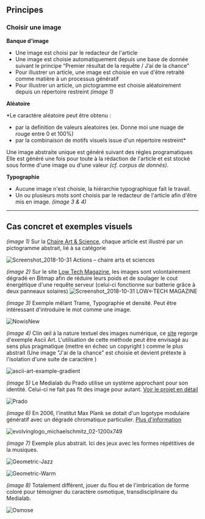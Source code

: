 
## Principes

### Choisir une image

**Banque d'image**

- Une image est choisi par le redacteur de l'article
- Une image est choisie automatiquement depuis une base de donnée suivant le principe “Premier résultat de la requête / J’ai de la chance” 
- Pour illustrer un article, une image est choisie en vue d'être retraité comme matière à un processus génératif
- Pour illustrer un article, un pictogramme est choisie aléatoirement depuis un répertoire restreint *(image 1)* 

**Aléatoire**

*Le caractère aléatoire peut être obtenu :
  - par la definition de valeurs aleatoires (ex. Donne moi une nuage de rouge entre 0 et 100%) 
  - par la combinaison de motifs visuels issue d'un répertoire restreint*

Une image abstraite unique est généré suivant des règles programatiques
Elle est généré une fois pour toute à la rédaction de l'article et est stocké sous forme d'une image ou d'une valeur *(cf. corpus de donnés)*.
  
**Typographie**

- Aucune image n'est choisie, la hiérarchie typographique fait le travail.
- Un ou plusieurs mots sont choisis par le redacteur de l'article afin d'être mis en image. *(image 3 & 4)* 
 

***


## Cas concret et exemples visuels

*(image 1)*
Sur la [Chaire Art & Science](http://chaire-arts-sciences.org/category/actions/), chaque article est illustré par un pictogramme abstrait, lié à sa catégorie

![Screenshot_2018-10-31 Actions – chaire arts et sciences](chaire_arts_et_sciences.png)

*(image 2)* 
Sur le site [Low Tech Magazine](https://solar.lowtechmagazine.com/), les images sont volontairement dégradé en Bitmap afin de réduire leurs poids et de soulager le cout énergétique d'une requête serveur (celui-ci fonctionne sur batterie grâce à deux panneaux solaires)
![Screenshot_2018-10-31 LOW←TECH MAGAZINE](LOWTECHMAGAZINE.png)

*(image 3)* 
Exemple mêlant Trame, Typographie et densité. Peut être intéressant d'introduire le mot comme une image.

![NowisNew](NowisNew.jpg)

*(image 4)* 
Clin œil à la nature textuel des images numérique, ce [site](http://mkweb.bcgsc.ca/asciiart/) regorge d'exemple Ascii Art. L'utilisation de cette méthode peut être envisagé au sens plus pragmatique (mettre en échec un copyright ) comme le plus abstrait (Une image "J'ai de la chance" est choisie et devient prétexte à l'isolation d'une suite de caractère )

![ascii-art-example-gradient](ascii-art-example-gradient.png)

*(image 5)* 
Le Medialab du Prado utilise un système approchant pour son identité. Celui-ci ne fait pas fit des image pour autant.  [Voir le projet en détail](https://www.behance.net/gallery/50727421/Medialab-Prado)

![Prado](Prado.jpg)

*(image 6)* 
En 2006, l'institut Max Plank se dotait d'un logotype modulaire génératif avec un dégradé chromatique particulier. [Plus d'information](https://interaktivegestaltung.net/evolving-logo-2/)

![evolvinglogo_michaelschmitz_02-1200x749](evolvinglogo_michaelschmitz_02-1200x749.jpg)

*(image 7)* 
Exemple plus abstrait. Ici des jeux avec les formes répétitives de la musiques.

![Geometric-Jazz](Geometric-Jazz.jpg)

![Geometric-Warm](Geometric-Warm.jpg)

*(image 8)* 
Totalement diffèrent, jouer du flou et de l'imbrication de forme coloré pour témoigner du caractère osmotique, transdisciplinaire du Medialab.

![Osmose](Osmose.jpg)
